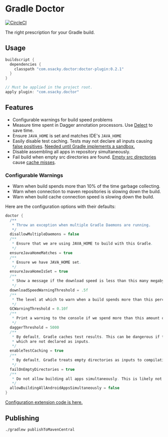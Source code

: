 # Gradle Doctor

[![CircleCI](https://circleci.com/gh/runningcode/gradle-doctor/tree/master.svg?style=svg)](https://circleci.com/gh/runningcode/gradle-doctor/tree/master)

The right prescription for your Gradle build.

## Usage

``` groovy
buildscript {
  dependencies {
    classpath "com.osacky.doctor:doctor-plugin:0.2.1"
  }
}

// Must be applied in the project root.
apply plugin: "com.osacky.doctor"
```

## Features
* Configurable warnings for build speed problems
* Measure time spent in Dagger annotation processors. Use [Delect](http://github.com/soundcloud/delect) to save time.
* Ensure `JAVA_HOME` is set and matches IDE's `JAVA_HOME`
* Easily disable test caching. Tests may not declare all inputs causing [false positives](https://github.com/gradle/gradle/issues/9151). [Needed until Gradle implements a sandbox.](https://github.com/gradle/gradle/issues/9210)
* Disable assembling all apps in repository simultaneously.
* Fail build when empty src directories are found. [Empty src directories](https://github.com/gradle/gradle/issues/2463) cause [cache misses](https://developers.soundcloud.com/blog/dagger-reflect).

### Configurable Warnings
* Warn when build spends more than 10% of the time garbage collecting.
* Warn when connection to maven repositories is slowing down the build.
* Warn when build cache connection speed is slowing down the build.

Here are the configuration options with their defaults:
``` groovy
doctor {
  /**
   * Throw an exception when multiple Gradle Daemons are running.
   */
  disallowMultipleDaemons = false
  /**
   * Ensure that we are using JAVA_HOME to build with this Gradle.
   */
  ensureJavaHomeMatches = true
  /**
   * Ensure we have JAVA_HOME set.
   */
  ensureJavaHomeIsSet = true
  /**
   * Show a message if the download speed is less than this many megabytes / sec.
   */
  downloadSpeedWarningThreshold = .5f
  /**
   * The level at which to warn when a build spends more than this percent garbage collecting.
   */
  GCWarningThreshold = 0.10f
  /**
   * Print a warning to the console if we spend more than this amount of time with Dagger annoation processors.
   */
  daggerThreshold = 5000
  /**
   * By default, Gradle caches test results. This can be dangerous if tests rely on timestamps, dates, or other files
   * which are not declared as inputs.
   */
  enableTestCaching = true
  /**
   * By default, Gradle treats empty directories as inputs to compilation tasks. This can cause cache misses.
   */
  failOnEmptyDirectories = true
  /**
   * Do not allow building all apps simultaneously. This is likely not what the user intended.
   */
  allowBuildingAllAndroidAppsSimultaneously = false
}
```
[Configuration extension code is here.](https://github.com/runningcode/gradle-doctor/blob/master/doctor-plugin/src/main/java/com/osacky/doctor/DoctorExtension.kt)

## Publishing
``` bash
./gradlew publishToMavenCentral
```

